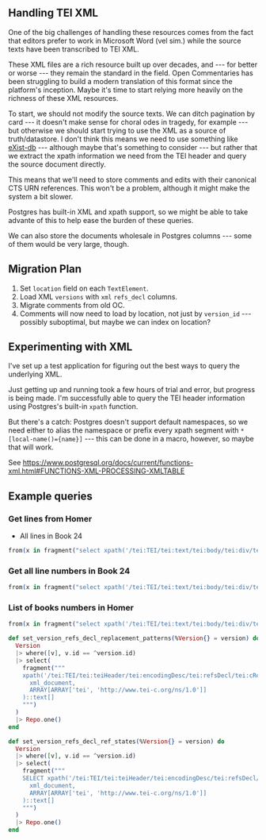 ## Handling TEI XML

One of the big challenges of handling these resources comes from the fact that editors prefer to work in Microsoft Word (vel sim.) while the source texts have been transcribed to TEI XML.

These XML files are a rich resource built up over decades, and --- for better or worse --- they remain the standard in the field. Open Commentaries has been struggling to build a modern translation of this format since the platform's inception. Maybe it's time to start relying more heavily on the richness of these XML resources.

To start, we should not modify the source texts. We can ditch pagination by card --- it doesn't make sense for choral odes in tragedy, for example --- but otherwise we should start trying to use the XML as a source of truth/datastore.
I don't think this means we need to use something like [eXist-db](https://github.com/eXist-db/exist) --- although maybe that's something to consider --- but rather that we extract the xpath information we need from the TEI header and query the source document directly.

This means that we'll need to store comments and edits with their canonical CTS URN references. This won't be a problem, although it might make the system a bit slower.

Postgres has built-in XML and xpath support, so we might be able to take advante of this to help ease the burden of these queries.

We can also store the documents wholesale in Postgres columns --- some of them would be very large, though.

## Migration Plan

1. Set `location` field on each `TextElement`.
1. Load XML `versions` with `xml` `refs_decl` columns.
1. Migrate comments from old OC.
1. Comments will now need to load by location, not just by `version_id` --- possibly suboptimal, but maybe we can index on location?

## Experimenting with XML

I've set up a test application for figuring out the best ways to query the underlying XML.

Just getting up and running took a few hours of trial and error, but progress is being made. I'm successfully able to query the TEI header information using Postgres's built-in `xpath` function.

But there's a catch: Postgres doesn't support default namespaces, so we need either to alias the namespace or prefix every xpath segment with `*[local-name()={name}]` --- this can be done in a macro, however, so maybe that will work.

See https://www.postgresql.org/docs/current/functions-xml.html#FUNCTIONS-XML-PROCESSING-XMLTABLE

## Example queries

### Get lines from Homer

- All lines in Book 24

```elixir
from(x in fragment("select xpath('/tei:TEI/tei:text/tei:body/tei:div/tei:div[@n=?]/tei:l', xml_document, ARRAY[ARRAY['tei', 'http://www.tei-c.org/ns/1.0']])::text[] as p from xml_versions", 24), select: x.p) |> XmlPlayground.Repo.one()
```

### Get all line numbers in Book 24

```elixir
from(x in fragment("select xpath('/tei:TEI/tei:text/tei:body/tei:div/tei:div[@n=?]/tei:l/@n', xml_document, ARRAY[ARRAY['tei', 'http://www.tei-c.org/ns/1.0']])::text[] as p from xml_versions", 24), select: x.p) |> XmlPlayground.Repo.one()
```

### List of books numbers in Homer

```elixir
from(x in fragment("select xpath('/tei:TEI/tei:text/tei:body/tei:div/tei:div/@n', xml_document, ARRAY[ARRAY['tei', 'http://www.tei-c.org/ns/1.0']])::text[] as p from xml_versions"), select: x.p) |> XmlPlayground.Repo.one()
```

```elixir
def set_version_refs_decl_replacement_patterns(%Version{} = version) do
  Version
  |> where([v], v.id == ^version.id)
  |> select(
    fragment("""
    xpath('/tei:TEI/tei:teiHeader/tei:encodingDesc/tei:refsDecl/tei:cRefPattern/@replacementPattern',
      xml_document,
      ARRAY[ARRAY['tei', 'http://www.tei-c.org/ns/1.0']]
    )::text[]
    """)
  )
  |> Repo.one()
end

def set_version_refs_decl_ref_states(%Version{} = version) do
  Version
  |> where([v], v.id == ^version.id)
  |> select(
    fragment("""
    SELECT xpath('/tei:TEI/tei:teiHeader/tei:encodingDesc/tei:refsDecl/tei:refState/@unit',
      xml_document,
      ARRAY[ARRAY['tei', 'http://www.tei-c.org/ns/1.0']]
    )::text[]
    """)
  )
  |> Repo.one()
end
```
